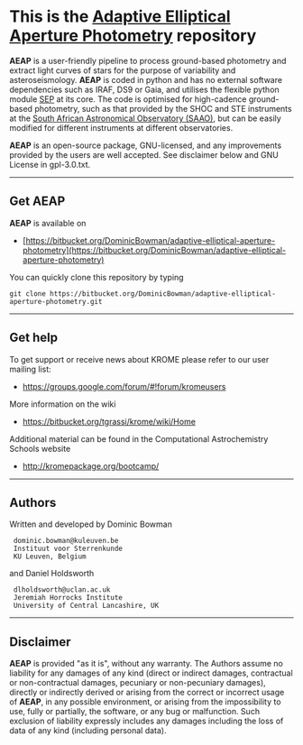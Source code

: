 # This is the [Adaptive Elliptical Aperture Photometry](https://bitbucket.org/DominicBowman/adaptive-elliptical-aperture-photometry) repository

**AEAP** is a user-friendly pipeline to process ground-based photometry 
 and extract light curves of stars for the purpose of variability and 
 asteroseismology. **AEAP** is coded in python and has no external 
 software  dependencies such as IRAF, DS9 or Gaia, and utilises the 
 flexible python module [SEP](https://sep.readthedocs.io/en/v1.0.x/) 
 at its core. The code is optimised for high-cadence ground-based
 photometry, such as that provided by the SHOC and STE instruments at
 the [South African Astronomical Observatory (SAAO)](https://www.saao.ac.za),
 but can be easily modified for different instruments at different 
 observatories.
 
**AEAP** is an open-source package, GNU-licensed, and any improvements 
 provided by the users are well accepted. See disclaimer below and GNU 
 License in gpl-3.0.txt.

---
## Get **AEAP**
**AEAP** is available on 

- [https://bitbucket.org/DominicBowman/adaptive-elliptical-aperture-photometry](https://bitbucket.org/DominicBowman/adaptive-elliptical-aperture-photometry)

You can quickly clone this repository by typing
```
git clone https://bitbucket.org/DominicBowman/adaptive-elliptical-aperture-photometry.git
```

---
## Get help

To get support or receive news about KROME please refer to our user mailing list: 

 - https://groups.google.com/forum/#!forum/kromeusers


More information on the wiki

 - https://bitbucket.org/tgrassi/krome/wiki/Home

Additional material can be found in the Computational Astrochemistry Schools website

 - http://kromepackage.org/bootcamp/

---
## Authors

Written and developed by Dominic Bowman
```
 dominic.bowman@kuleuven.be
 Instituut voor Sterrenkunde
 KU Leuven, Belgium
```

and Daniel Holdsworth
```
 dlholdsworth@uclan.ac.uk
 Jeremiah Horrocks Institute
 University of Central Lancashire, UK
```

---
## Disclaimer

**AEAP** is provided "as it is", without any warranty. 
 The Authors assume no liability for any damages of any kind 
 (direct or indirect damages, contractual or non-contractual 
 damages, pecuniary or non-pecuniary damages), directly or 
 indirectly derived or arising from the correct or incorrect 
 usage of **AEAP**, in any possible environment, or arising from 
 the impossibility to use, fully or partially, the software, 
 or any bug or malfunction.
 Such exclusion of liability expressly includes any damages 
 including the loss of data of any kind (including personal data).
